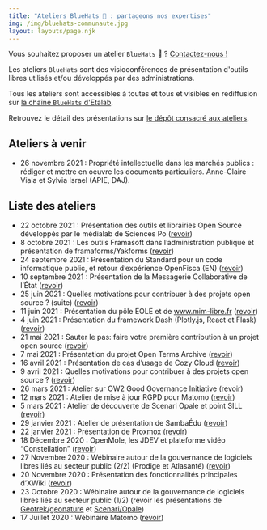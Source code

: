 ```yaml
---
title: "Ateliers BlueHats 🧢 : partageons nos expertises"
img: /img/bluehats-communaute.jpg
layout: layouts/page.njk
---
```


<div class="fr-highlight">
  <p>Vous souhaitez proposer un atelier <code>BlueHats</code> 🧢 ?  <a href="mailto:logiciels-libres@data.gouv.fr">Contactez-nous !</a></p>
</div>

Les ateliers `BlueHats` sont des visioconférences de présentation d'outils libres utilisés et/ou développés par des administrations.

Tous les ateliers sont accessibles à toutes et tous et visibles en rediffusion sur [la chaîne `BlueHats` d'Etalab](https://www.dailymotion.com/playlist/x767bq).

Retrouvez le détail des présentations sur [le dépôt consacré aux ateliers](https://github.com/blue-hats/ateliers/blob/main/ateliers.org).

## Ateliers à venir

- 26 novembre 2021 : Propriété intellectuelle dans les marchés publics : rédiger et mettre en oeuvre les documents particuliers.  Anne-Claire Viala et Sylvia Israel (APIE, DAJ).

## Liste des ateliers

- 22 octobre 2021 : Présentation des outils et librairies Open Source développés par le médialab de Sciences Po ([revoir](https://www.dailymotion.com/video/x8511pn))
- 8 octobre 2021 : Les outils Framasoft dans l’administration publique et présentation de framaforms/Yakforms ([revoir](https://bbb-dinum-scalelite.visio.education.fr/playback/presentation/2.3/22298bc9d93b53540248207bc3f9e31260f3b4f1-1633683557557))
- 24 septembre 2021 : Présentation du Standard pour un code informatique public, et retour d’expérience OpenFisca (EN) ([revoir](https://bbb-dinum-scalelite.visio.education.fr/playback/presentation/2.3/22298bc9d93b53540248207bc3f9e31260f3b4f1-1632473986713))
- 10 septembre 2021 : Présentation de la Messagerie Collaborative de l’État ([revoir](https://www.dailymotion.com/video/x84dwt0))
- 25 juin 2021 : Quelles motivations pour contribuer à des projets open source ? (suite) ([revoir](https://www.dailymotion.com/video/x82vcuf))
- 11 juin 2021 : Présentation du pôle EOLE et de www.mim-libre.fr ([revoir](https://www.dailymotion.com/video/x82vd1l))
- 4 juin 2021 : Présentation du framework Dash (Plotly.js, React et Flask) ([revoir](https://www.dailymotion.com/video/x82vd1m))
- 21 mai 2021 : Sauter le pas: faire votre première contribution à un projet open source ([revoir](https://www.dailymotion.com/video/x82vd1i))
- 7 mai 2021 : Présentation du projet Open Terms Archive ([revoir](https://www.dailymotion.com/video/x82vcue))
- 16 avril 2021 : Présentation de cas d’usage de Cozy Cloud ([revoir](https://www.dailymotion.com/video/x82vd1n))
- 9 avril 2021 : Quelles motivations pour contribuer à des projets open source ? ([revoir](https://www.dailymotion.com/video/x8314eo))
- 26 mars 2021 : Atelier sur OW2 Good Governance Initiative ([revoir](https://www.dailymotion.com/video/x82vcud))
- 12 mars 2021 : Atelier de mise à jour RGPD pour Matomo ([revoir](https://www.dailymotion.com/video/x82vcug))
- 5 mars 2021 : Atelier de découverte de Scenari Opale et point SILL ([revoir](https://www.dailymotion.com/video/x82vcua?playlist=x767bq))
- 29 janvier 2021 : Atelier de présentation de SambaÉdu ([revoir](https://www.dailymotion.com/video/x82vcub))
- 22 janvier 2021 : Présentation de Proxmox ([revoir](https://www.dailymotion.com/video/x83k79m))
- 18 Décembre 2020 : OpenMole, les JDEV et plateforme vidéo “Constellation” ([revoir](https://www.dailymotion.com/video/x82vd1j))
- 27 Novembre 2020 : Wébinaire autour de la gouvernance de logiciels libres liés au secteur public (2/2) (Prodige et Atlasanté) ([revoir](https://www.dailymotion.com/video/x82vcuc))
- 20 Novembre 2020 : Présentation des fonctionnalités principales d’XWiki ([revoir](https://www.dailymotion.com/video/x82vcu8))
- 23 Octobre 2020 : Wébinaire autour de la gouvernance de logiciels libres liés au secteur public (1/2) (revoir les présentations de [Geotrek/geonature](https://www.dailymotion.com/video/x82vd1g?playlist=x767bq) et [Scenari/Opale](https://www.dailymotion.com/video/x83k7d0))
- 17 Juillet 2020 : Wébinaire Matomo ([revoir](https://www.dailymotion.com/video/x82vcuh))


